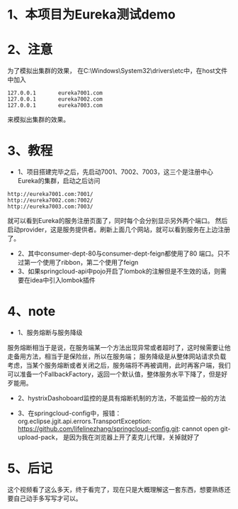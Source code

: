 # 1、本项目为Eureka测试demo
# 2、注意
为了模拟出集群的效果， 在C:\Windows\System32\drivers\etc中，在host文件中加入
```
127.0.0.1       eureka7001.com
127.0.0.1       eureka7002.com
127.0.0.1       eureka7003.com
```
来模拟出集群的效果。
# 3、教程
- 1、项目搭建完毕之后，先启动7001、7002、7003，这三个是注册中心Eureka的集群，启动之后访问
```
http://eureka7001.com:7001/
http://eureka7002.com:7002/
http://eureka7003.com:7003/
```
就可以看到Eureka的服务注册页面了，同时每个会分别显示另外两个端口。
然后启动provider，这是服务提供者。刷新上面几个网站，就可以看到服务在上边注册了。

- 2、其中consumer-dept-80与consumer-dept-feign都使用了80 端口。只不过第一个使用了ribbon，第二个使用了feign
- 3、如果springcloud-api中pojo开启了lombok的注解但是不生效的话，则需要在idea中引入lombok插件

# 4、note
- 1、服务熔断与服务降级

服务熔断相当于是说，在服务端某一个方法出现异常或者超时了，这时候需要让他走备用方法，相当于是保险丝，所以在服务端；
服务降级是从整体网站请求负载考虑，当某个服务熔断或者关闭之后，服务端将不再被调用，此时再客户端，我们可以准备一个FallbackFactory，返回一个默认值，整体服务水平下降了，但是好歹能用。

- 2、hystrixDashoboard监控的是具有熔断机制的方法，不能监控一般的方法

- 3、在springcloud-config中，报错：org.eclipse.jgit.api.errors.TransportException: https://github.com/lifelinezhang/springcloud-config.git: cannot open git-upload-pack，
是因为我在浏览器上开了麦克儿代理，关掉就好了

# 5、后记
这个视频看了这么多天，终于看完了，现在只是大概理解这一套东西，想要熟练还要自己动手多写写才可以。